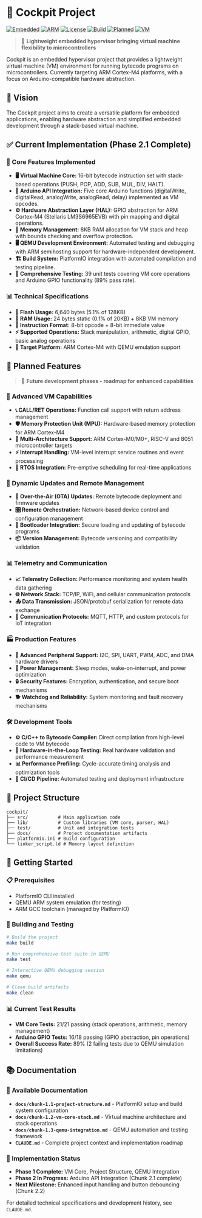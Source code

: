 # 🚁 Cockpit Project

[![Embedded](https://img.shields.io/badge/Platform-Embedded-blue.svg)]() [![ARM](https://img.shields.io/badge/ARM-Cortex--M4-green.svg)]() [![License](https://img.shields.io/badge/License-Apache%202.0-orange.svg)]() [![Build](https://img.shields.io/badge/Build-PlatformIO-purple.svg)]() [![Planned](https://img.shields.io/badge/Planned-M0%2FG0%2BRTOS-yellow.svg)]() [![VM](https://img.shields.io/badge/VM-Stack--Based-red.svg)]()

> 🎯 **Lightweight embedded hypervisor bringing virtual machine flexibility to microcontrollers**

Cockpit is an embedded hypervisor project that provides a lightweight virtual machine (VM) environment for running bytecode programs on microcontrollers. Currently targeting ARM Cortex-M4 platforms, with a focus on Arduino-compatible hardware abstraction.

## 🌟 Vision

The Cockpit project aims to create a versatile platform for embedded applications, enabling hardware abstraction and simplified embedded development through a stack-based virtual machine.

## ✅ Current Implementation (Phase 2.1 Complete)

### **🔧 Core Features Implemented**

*   **🖥️ Virtual Machine Core:** 16-bit bytecode instruction set with stack-based operations (PUSH, POP, ADD, SUB, MUL, DIV, HALT).
*   **🔌 Arduino API Integration:** Five core Arduino functions (digitalWrite, digitalRead, analogWrite, analogRead, delay) implemented as VM opcodes.
*   **⚙️ Hardware Abstraction Layer (HAL):** GPIO abstraction for ARM Cortex-M4 (Stellaris LM3S6965EVB) with pin mapping and digital operations.
*   **🧠 Memory Management:** 8KB RAM allocation for VM stack and heap with bounds checking and overflow protection.
*   **🖥️ QEMU Development Environment:** Automated testing and debugging with ARM semihosting support for hardware-independent development.
*   **🏗️ Build System:** PlatformIO integration with automated compilation and testing pipeline.
*   **🧪 Comprehensive Testing:** 39 unit tests covering VM core operations and Arduino GPIO functionality (89% pass rate).

### **📊 Technical Specifications**

*   **💾 Flash Usage:** 6,640 bytes (5.1% of 128KB)
*   **🧮 RAM Usage:** 24 bytes static (0.1% of 20KB) + 8KB VM memory
*   **📝 Instruction Format:** 8-bit opcode + 8-bit immediate value
*   **⚡ Supported Operations:** Stack manipulation, arithmetic, digital GPIO, basic analog operations
*   **🎯 Target Platform:** ARM Cortex-M4 with QEMU emulation support

## 🚀 Planned Features

> 📅 **Future development phases - roadmap for enhanced capabilities**

### **🧠 Advanced VM Capabilities**
*   **📞 CALL/RET Operations:** Function call support with return address management
*   **🛡️ Memory Protection Unit (MPU):** Hardware-based memory protection for ARM Cortex-M4
*   **🔄 Multi-Architecture Support:** ARM Cortex-M0/M0+, RISC-V and 8051 microcontroller targets
*   **⚡ Interrupt Handling:** VM-level interrupt service routines and event processing
*   **🔀 RTOS Integration:** Pre-emptive scheduling for real-time applications

### **📡 Dynamic Updates and Remote Management**
*   **🔄 Over-the-Air (OTA) Updates:** Remote bytecode deployment and firmware updates
*   **🎛️ Remote Orchestration:** Network-based device control and configuration management
*   **🥾 Bootloader Integration:** Secure loading and updating of bytecode programs
*   **📦 Version Management:** Bytecode versioning and compatibility validation

### **📊 Telemetry and Communication**
*   **📈 Telemetry Collection:** Performance monitoring and system health data gathering
*   **🌐 Network Stack:** TCP/IP, WiFi, and cellular communication protocols
*   **📤 Data Transmission:** JSON/protobuf serialization for remote data exchange
*   **🔗 Communication Protocols:** MQTT, HTTP, and custom protocols for IoT integration

### **🏭 Production Features**
*   **🚀 Advanced Peripheral Support:** I2C, SPI, UART, PWM, ADC, and DMA hardware drivers
*   **🔋 Power Management:** Sleep modes, wake-on-interrupt, and power optimization
*   **🔒 Security Features:** Encryption, authentication, and secure boot mechanisms
*   **🐕 Watchdog and Reliability:** System monitoring and fault recovery mechanisms

### **🛠️ Development Tools**
*   **⚙️ C/C++ to Bytecode Compiler:** Direct compilation from high-level code to VM bytecode
*   **🔬 Hardware-in-the-Loop Testing:** Real hardware validation and performance measurement
*   **📊 Performance Profiling:** Cycle-accurate timing analysis and optimization tools
*   **🔄 CI/CD Pipeline:** Automated testing and deployment infrastructure

## 📁 Project Structure

```
cockpit/
├── src/           # Main application code
├── lib/           # Custom libraries (VM core, parser, HAL)
├── test/          # Unit and integration tests
├── docs/          # Project documentation artifacts
├── platformio.ini # Build configuration
└── linker_script.ld # Memory layout definition
```

## 🚀 Getting Started

### 📋 Prerequisites
*   PlatformIO CLI installed
*   QEMU ARM system emulation (for testing)
*   ARM GCC toolchain (managed by PlatformIO)

### 🔨 Building and Testing
```bash
# Build the project
make build

# Run comprehensive test suite in QEMU
make test

# Interactive QEMU debugging session
make qemu

# Clean build artifacts
make clean
```

### 📊 Current Test Results
*   **VM Core Tests:** 21/21 passing (stack operations, arithmetic, memory management)
*   **Arduino GPIO Tests:** 16/18 passing (GPIO abstraction, pin operations)
*   **Overall Success Rate:** 89% (2 failing tests due to QEMU simulation limitations)

## 📚 Documentation

### 📖 Available Documentation
*   **`docs/chunk-1.1-project-structure.md`** - PlatformIO setup and build system configuration
*   **`docs/chunk-1.2-vm-core-stack.md`** - Virtual machine architecture and stack operations
*   **`docs/chunk-1.3-qemu-integration.md`** - QEMU automation and testing framework
*   **`CLAUDE.md`** - Complete project context and implementation roadmap

### 🎯 Implementation Status
*   **Phase 1 Complete:** VM Core, Project Structure, QEMU Integration
*   **Phase 2 In Progress:** Arduino API Integration (Chunk 2.1 complete)
*   **Next Milestone:** Enhanced input handling and button debouncing (Chunk 2.2)

For detailed technical specifications and development history, see `CLAUDE.md`.
